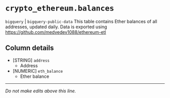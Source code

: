 # `crypto_ethereum.balances`
`bigquery` | `bigquery-public-data`
This table contains Ether balances of all addresses, updated daily.
Data is exported using https://github.com/medvedev1088/ethereum-etl

## Column details
* [STRING]    `address`
  - Address
* [NUMERIC]   `eth_balance`
  - Ether balance

-------------------------------------------------------------------------------
*Do not make edits above this line.*
